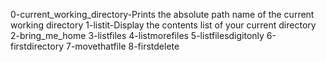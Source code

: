 0-current_working_directory-Prints the absolute path name of the current working directory
1-listit-Display the contents list of your current directory
2-bring_me_home
3-listfiles
4-listmorefiles
5-listfilesdigitonly
6-firstdirectory
7-movethatfile
8-firstdelete
